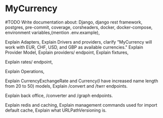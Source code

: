 # MyCurrency

#TODO
Write documentation about:
Django, django rest framework,
postgres,
pre-commit,
coverage,
corsheaders,
docker,
docker-compose,
environment variables,(mention .env.example),

Explain Adapters,
Explain Drivers and providers,
clarify "MyCurrency will work with EUR, CHF, USD, and GBP as available currencies."
Explain Provider Model,
Explain providers/ endpoint,
Explain fixtures,

Explain rates/ endpoint,

Explain Operations,

Explain CurrencyExchangeRate and Currency(I have increased name length from 20 to 50) models,
Explain /convert and /twrr endpoints.

Explain back office, /converter and /graph endpoints.

Explain redis and caching,
Explain management commands used for import default cache,
Explain what URLPathVersioning is.
